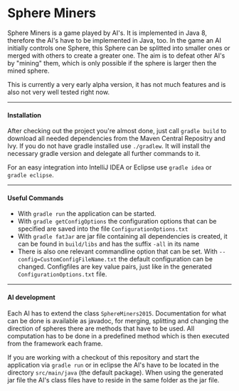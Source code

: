 # Sphere Miners
Sphere Miners is a game played by AI's. It is implemented in Java 8, therefore the AI's have to be
implemented in Java, too. In the game an AI initially controls one Sphere, this Sphere can be splitted
into smaller ones or merged with others to create a greater one. The aim is to defeat other AI's by
"mining" them, which is only possible if the sphere is larger then the mined sphere.

This is currently a very early alpha version, it has not much features and is also not very well tested right now.
* * *

#### Installation
After checking out the project you're almost done, just call `gradle build` to download all needed dependencies
from the Maven Central Repositry and Ivy. If you do not have gradle installed use `./gradlew`. It will install
the necessary gradle version and delegate all further commands to it.

For an easy integration into IntelliJ IDEA or Eclipse use `gradle idea` or `gradle eclipse`.
* * *

#### Useful Commands
* With `gradle run` the application can be started.
* With `gradle getConfigOptions` the configuration options that can be specified are saved into the file 
`ConfigurationOptions.txt`
* With `gradle fatJar` are jar file containing all dependencies is created, it can be found in `build/libs`
and has the suffix `-all` in its name
* There is also one relevant commandline option that can be set. With `--config=CustomConfigFileName.txt`
the default configuration can be changed. Configfiles are key value pairs, just like in the generated
`ConfigurationOptions.txt` file.

* * *

#### AI development
Each AI has to extend the class `SphereMiners2015`. Documentation for what can be done is available as javadoc,
for merging, splitting and changing the direction of spheres there are methods that have to be used. All computation
has to be done in a predefined method which is then executed from the framework each frame.

If you are working with a checkout of this repository and start the application via `gradle run` or in eclipse the
AI's have to be located in the directory `src/main/java` (the default package). When using the generated jar file
the AI's class files have to reside in the same folder as the jar file.


